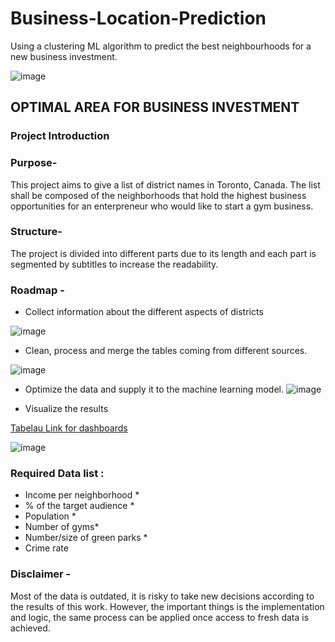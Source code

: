 # Business-Location-Prediction
Using a clustering ML algorithm to predict the best neighbourhoods for a new business investment. 

![image](https://user-images.githubusercontent.com/105684729/187290588-78e748dc-0883-4620-8113-f15e3aa48eaa.png)


## OPTIMAL AREA FOR BUSINESS INVESTMENT 
### Project Introduction
### Purpose- 
This project aims to give a list of district names in Toronto, Canada. The list shall be composed of the neighborhoods that hold the highest business opportunities for an enterpreneur who would like to start a gym business.

### Structure- 
The project is divided into different parts due to its length and each part is segmented by subtitles to increase the readability.

### Roadmap -
- Collect information about the different aspects of districts

![image](https://user-images.githubusercontent.com/105684729/187066378-d1e2eebf-7034-47ed-80f6-cdadaf986d24.png)



- Clean, process and merge the tables coming from different sources.

![image](https://user-images.githubusercontent.com/105684729/187152488-09053451-9678-4b3f-bc38-67b2f8972db8.png)


- Optimize the data and supply it to the machine learning model.
![image](https://user-images.githubusercontent.com/105684729/187066417-2180747a-c781-458d-ac81-01b83ff1337c.png)

- Visualize the results 

[Tabelau Link for dashboards](https://public.tableau.com/views/Book1_16617773505490/Story1?:language=en-GB&:display_count=n&:origin=viz_share_link)



![image](https://user-images.githubusercontent.com/105684729/187288823-b5bc2b15-253b-45d4-bb1e-fffc2a0fa1aa.png)


### Required Data list :
- Income per neighborhood *
- % of the target audience *
- Population *
- Number of gyms*
- Number/size of green parks *
- Crime rate


### Disclaimer - 
Most of the data is outdated, it is risky to take new decisions according to the results of this work. However, the important things is the implementation and logic,  the same process can be applied once access to fresh data is achieved.



